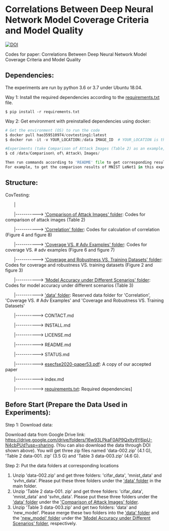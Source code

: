# Correlations Between Deep Neural Network Model Coverage Criteria and Model Quality

<a href="https://doi.org/10.5281/zenodo.3908793"><img src="https://zenodo.org/badge/DOI/10.5281/zenodo.3908793.svg" alt="DOI"></a>

Codes for paper: Correlations Between Deep Neural Network Model Coverage Criteria and Model Quality



## Dependencies:

The experiments are run by python 3.6 or 3.7 under Ubuntu 18.04.  

Way 1: Install the required dependencies according to the [requirements.txt](https://github.com/DNNTesting/CovTesting/blob/master/requirements.txt) file. 

```$ pip install -r requirements.txt```

Way 2: Get environment with preinstalled dependencies using docker: 

```python
# Get the environment (OS) to run the code
$ docker pull hao359510974/covtesting1:latest
$ docker run -it -v YOUR_LOCATION:/data IMAGE_ID  # YOUR_LOCATION is the location of the codes in your computer; IMAGE_ID is the ID of image: hao359510974/covtesting1:latest 

#Experiments (take Comparison of Attack Images (Table 2) as an example, for other experiments just use other folders.)
$ cd /data/Comparison\ of\ Attack\ Images/

Then run commands according to 'README' file to get corresponding results. But please use '$ python3 xxxxx' instead of '$ python xxxxxxx' in the docker. 
For example, to get the comparison results of MNIST LeNet1 in this experiment, please run: '$ python3 criteria.py  -dataset mnist  -model lenet1'
```

## Structure:

CovTesting:

&emsp;&emsp;|

&emsp;&emsp;|-----------> ['Comparison of Attack Images' folder](https://github.com/DNNTesting/CovTesting/tree/master/Comparison%20of%20Attack%20Images): Codes for comparison of attack images (Table 2)

&emsp;&emsp;|-----------> ['Correlation' folder](https://github.com/DNNTesting/CovTesting/tree/master/Correlation): Codes for calculation of correlation (Figure 4 and figure 8)

&emsp;&emsp;|-----------> ['Coverage VS. # Adv Examples' folder](https://github.com/DNNTesting/CovTesting/tree/master/Coverage%20VS.%20%23%20Adv%20Examples): Codes for coverage VS. # adv examples (Figure 6 and figure 7)

&emsp;&emsp;|-----------> ['Coverage and Robustness VS. Training Datasets' folder](https://github.com/DNNTesting/CovTesting/tree/master/Coverage%20and%20Robustness%20VS.%20Training%20Datasets): Codes for coverage and robustness VS. training datasets (Figure 2 and figure 3)

&emsp;&emsp;|-----------> ['Model Accuracy under Different Scenarios' folder](https://github.com/DNNTesting/CovTesting/tree/master/Model%20Accuracy%20under%20Different%20Scenarios): Codes for model accuracy under different scenarios (Table 3)

&emsp;&emsp;|-----------> ['data' folder](https://github.com/DNNTesting/CovTesting/tree/master/data): Reserved data folder for 'Correlation', 'Coverage VS. # Adv Examples' and 'Coverage and Robustness VS. Training Datasets'

&emsp;&emsp;|-----------> CONTACT.md

&emsp;&emsp;|-----------> INSTALL.md

&emsp;&emsp;|-----------> LICENSE.md

&emsp;&emsp;|-----------> README.md

&emsp;&emsp;|-----------> STATUS.md

&emsp;&emsp;|-----------> [esecfse2020-paper53.pdf](https://github.com/DNNTesting/CovTesting/blob/master/esecfse2020-paper53.pdf): A copy of our accepted paper

&emsp;&emsp;|-----------> index.md

&emsp;&emsp;|-----------> [requirements.txt](https://github.com/DNNTesting/CovTesting/blob/master/requirements.txt): Required dependencies]



## Before Start (Prepare the Data Used in Experiments):

Step 1: Download data:

Download data from Google Drive link: https://drive.google.com/drive/folders/16w93LPkaF0AP9QxIty9Y6ipU-N4cbPUd?usp=sharing. (You can also download the data through DOI shown above). You will get three zip files named 'data-002.zip' (4.1 G), 'Table 2 data-001. zip' (3.5 G) and 'Table 3 data-003.zip' (4.6 G). 

Step 2: Put the data folders at corresponding locations

1. Unzip 'data-002.zip' and get three folders: 'cifar_data', 'mnist_data' and 'svhn_data'. Please put these three folders under the ['data' folder](https://github.com/DNNTesting/CovTesting/tree/master/data) in the main folder. 
2. Unzip 'Table 2 data-001. zip' and get three folders: 'cifar_data', 'mnist_data' and 'svhn_data'. Please put these three folders under the ['data' folder](https://github.com/DNNTesting/CovTesting/tree/master/Comparison%20of%20Attack%20Images/data) under the ['Comparison of Attack Images' folder](https://github.com/DNNTesting/CovTesting/tree/master/Comparison%20of%20Attack%20Images). 
3. Unzip 'Table 3 data-003.zip' and get two folders: 'data' and 'new_model'. Please merge these two folders into the ['data' folder](https://github.com/DNNTesting/CovTesting/tree/master/Model%20Accuracy%20under%20Different%20Scenarios/data) and the ['new_model' folder](https://github.com/DNNTesting/CovTesting/tree/master/Model%20Accuracy%20under%20Different%20Scenarios/new_model) under the ['Model Accuracy under Different Scenarios' folder](https://github.com/DNNTesting/CovTesting/tree/master/Model%20Accuracy%20under%20Different%20Scenarios), respectively. 

